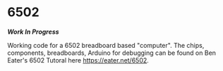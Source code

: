 # 6502

***Work In Progress***

Working code for a 6502 breadboard based "computer". The chips, components, breadboards, Arduino for debugging can be found
on Ben Eater's 6502 Tutoral here https://eater.net/6502.
